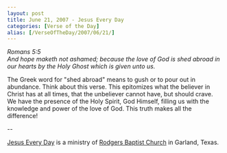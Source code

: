 ```yaml
---
layout: post
title: June 21, 2007 - Jesus Every Day
categories: [Verse of the Day]
alias: [/VerseOfTheDay/2007/06/21/]
---
```


_Romans 5:5  
And hope maketh not ashamed; because the love of God is shed abroad
in our hearts by the Holy Ghost which is given unto us._

The Greek word for "shed abroad" means to gush or to pour out in
abundance. Think about this verse. This epitomizes what the believer
in Christ has at all times, that the unbeliever cannot have, but
should crave. We have the presence of the Holy Spirit, God Himself,
filling us with the knowledge and power of the love of God. This
truth makes all the difference!

 --

<a href=http://jesuseveryday.net>Jesus Every Day</a> is a ministry of <a href=http://rodgersbaptist.net>Rodgers Baptist Church</a> in Garland, Texas.
